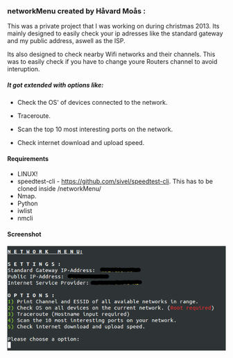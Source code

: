 ### networkMenu created by Håvard Moås  :
This was a private project that I was working on during christmas 2013. 
Its mainly designed to easily check your ip adresses like the standard gateway and my public address, aswell as the ISP.

Its also designed to check nearby Wifi networks and their channels. This was to easily check if you have to change youre Routers channel to avoid interuption.

##### It got extended with options like: 

* Check the OS' of devices connected to the network.

* Traceroute.

* Scan the top 10 most interesting ports on the network.

* Check internet download and upload speed.

#### Requirements
* LINUX!
* speedtest-cli - https://github.com/sivel/speedtest-cli. This has to be cloned inside /networkMenu/
* Nmap.
* Python
* iwlist
* nmcli

#### Screenshot
![ScreenShot](/networkMenu.png)

